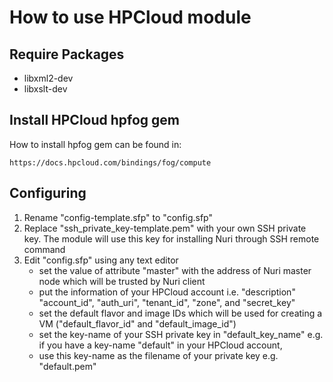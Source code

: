 How to use HPCloud module
=========================

Require Packages
----------------
- libxml2-dev
- libxslt-dev

Install HPCloud hpfog gem
-------------------------
How to install hpfog gem can be found in:

	https://docs.hpcloud.com/bindings/fog/compute

Configuring
-----------
1. Rename "config-template.sfp" to "config.sfp"
2. Replace "ssh_private_key-template.pem" with your own SSH private
   key. The module will use this key for installing Nuri through
   SSH remote command
3. Edit "config.sfp" using any text editor
	- set the value of attribute "master" with the address of Nuri
     master node which will be trusted by Nuri client
	- put the information of your HPCloud account i.e. "description"
	  "account_id", "auth_uri", "tenant_id", "zone", and
	  "secret_key"
	- set the default flavor and image IDs which will be used for
	  creating a VM ("default_flavor_id" and "default_image_id")
	- set the key-name of your SSH private key in "default_key_name"
     e.g. if you have a key-name "default" in your HPCloud account,
	- use this key-name as the filename of your private key
	  e.g. "default.pem"
